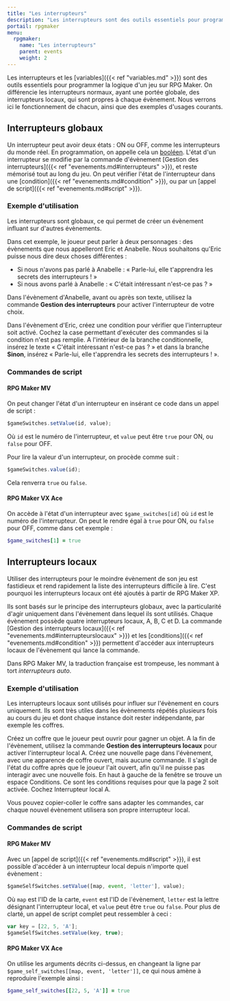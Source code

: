 ```yaml
---
title: "Les interrupteurs"
description: "Les interrupteurs sont des outils essentiels pour programmer la logique d'un jeu sur RPG Maker. Nous verrons ici leur fonctionnement ainsi que des exemples d'utilisation."
portail: rpgmaker
menu:
  rpgmaker:
    name: "Les interrupteurs"
    parent: events
    weight: 2
---
```


Les interrupteurs et les [variables]({{< ref "variables.md" >}}) sont des outils essentiels pour programmer la logique d'un jeu sur RPG Maker. On différencie les interrupteurs normaux, ayant une portée globale, des interrupteurs locaux, qui sont propres à chaque évènement. Nous verrons ici le fonctionnement de chacun, ainsi que des exemples d'usages courants.

## Interrupteurs globaux

Un interrupteur peut avoir deux états : ON ou OFF, comme les interrupteurs du monde réel. En programmation, on appelle cela un [booléen](https://fr.wikipedia.org/wiki/Bool%C3%A9en). L'état d'un interrupteur se modifie par la commande d'évènement [Gestion des interrupteurs]({{< ref "evenements.md#interrupteurs" >}}), et reste mémorisé tout au long du jeu. On peut vérifier l'état de l'interrupteur dans une [condition]({{< ref "evenements.md#condition" >}}), ou par un [appel de script]({{< ref "evenements.md#script" >}}).

### Exemple d'utilisation

Les interrupteurs sont globaux, ce qui permet de créer un évènement influant sur d'autres évènements.

Dans cet exemple, le joueur peut parler à deux personnages : des évènements que nous appelleront Eric et Anabelle. Nous souhaitons qu'Eric puisse nous dire deux choses différentes :

- Si nous n'avons pas parlé à Anabelle : « Parle-lui, elle t'apprendra les secrets des interrupteurs ! »
- Si nous avons parlé à Anabelle : « C'était intéressant n'est-ce pas ? »

Dans l'évènement d'Anabelle, avant ou après son texte, utilisez la commande **Gestion des interrupteurs** pour activer l'interrupteur de votre choix.

Dans l'évènement d'Eric, créez une condition pour vérifier que l'interrupteur soit activé. Cochez la case permettant d'exécuter des commandes si la condition n'est pas remplie. A l'intérieur de la branche conditionnelle, insérez le texte « C'était intéressant n'est-ce pas ? » et dans la branche **Sinon**, insérez « Parle-lui, elle t'apprendra les secrets des interrupteurs ! ».

### Commandes de script

#### RPG Maker MV

On peut changer l'état d'un interrupteur en insérant ce code dans un appel de script :

```js
$gameSwitches.setValue(id, value);
```

Où `id` est le numéro de l'interrupteur, et `value` peut être `true` pour ON, ou `false` pour OFF.

Pour lire la valeur d'un interrupteur, on procède comme suit :

```js
$gameSwitches.value(id);
```

Cela renverra `true` ou `false`.

#### RPG Maker VX Ace

On accède à l'état d'un interrupteur avec `$game_switches[id]` où `id` est le numéro de l'interrupteur. On peut le rendre égal à `true` pour ON, ou `false` pour OFF, comme dans cet exemple :

```ruby
$game_switches[1] = true
```

## Interrupteurs locaux

Utiliser des interrupteurs pour le moindre évènement de son jeu est fastidieux et rend rapidement la liste des interrupteurs difficile à lire. C'est pourquoi les interrupteurs locaux ont été ajoutés à partir de RPG Maker XP.

Ils sont basés sur le principe des interrupteurs globaux, avec la particularité d'agir uniquement dans l'évènement dans lequel ils sont utilisés. Chaque évènement possède quatre interrupteurs locaux, A, B, C et D. La commande [Gestion des interrupteurs locaux]({{< ref "evenements.md#interrupteurslocaux" >}}) et les [conditions]({{< ref "evenements.md#condition" >}}) permettent d'accéder aux interrupteurs locaux de l'évènement qui lance la commande.

Dans RPG Maker MV, la traduction française est trompeuse, les nommant à tort *interrupteurs auto*.

### Exemple d'utilisation

Les interrupteurs locaux sont utilisés pour influer sur l'évènement en cours uniquement. Ils sont très utiles dans les évènements répétés plusieurs fois au cours du jeu et dont chaque instance doit rester indépendante, par exemple les coffres.

Créez un coffre que le joueur peut ouvrir pour gagner un objet. A la fin de l'évènement, utilisez la commande **Gestion des interrupteurs locaux** pour activer l'interrupteur local A. Créez une nouvelle page dans l'évènement, avec une apparence de coffre ouvert, mais aucune commande. Il s'agit de l'état du coffre après que le joueur l'ait ouvert, afin qu'il ne puisse pas interagir avec une nouvelle fois. En haut à gauche de la fenêtre se trouve un espace Conditions. Ce sont les conditions requises pour que la page 2 soit activée. Cochez Interrupteur local A.

Vous pouvez copier-coller le coffre sans adapter les commandes, car chaque nouvel évènement utilisera son propre interrupteur local.

### Commandes de script

#### RPG Maker MV

Avec un [appel de script]({{< ref "evenements.md#script" >}}), il est possible d'accéder à un interrupteur local depuis n'importe quel évènement :

```js
$gameSelfSwitches.setValue([map, event, 'letter'], value);
```

Où `map` est l'ID de la carte, `event` est l'ID de l'évènement, `letter` est la lettre désignant l'interrupteur local, et `value` peut être `true` ou `false`. Pour plus de clarté, un appel de script complet peut ressembler à ceci :

```js
var key = [22, 5, 'A'];
$gameSelfSwitches.setValue(key, true);
```

#### RPG Maker VX Ace

On utilise les arguments décrits ci-dessus, en changeant la ligne par `$game_self_switches[[map, event, 'letter']]`, ce qui nous amène à reproduire l'exemple ainsi :

```ruby
$game_self_switches[[22, 5, 'A']] = true
```
